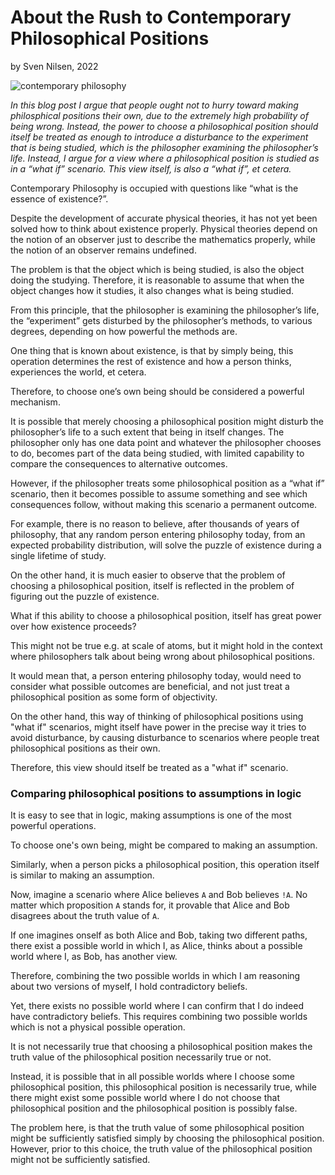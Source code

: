 # About the Rush to Contemporary Philosophical Positions
by Sven Nilsen, 2022

![contemporary philosophy](https://upload.wikimedia.org/wikipedia/commons/c/cf/Philbar_3.png)

*In this blog post I argue that people ought not to hurry toward making philosphical positions their own,
due to the extremely high probability of being wrong.
Instead, the power to choose a philosophical position should itself be treated as enough to introduce a disturbance
to the experiment that is being studied, which is the philosopher examining the philosopher’s life.
Instead, I argue for a view where a philosophical position is studied as in a “what if” scenario.
This view itself, is also a “what if”, et cetera.*

Contemporary Philosophy is occupied with questions like “what is the essence of existence?”.

Despite the development of accurate physical theories,
it has not yet been solved how to think about existence properly.
Physical theories depend on the notion of an observer just to describe the mathematics properly,
while the notion of an observer remains undefined.

The problem is that the object which is being studied, is also the object doing the studying.
Therefore, it is reasonable to assume that when the object changes how it studies,
it also changes what is being studied.

From this principle, that the philosopher is examining the philosopher’s life,
the “experiment” gets disturbed by the philosopher’s methods, to various degrees,
depending on how powerful the methods are.

One thing that is known about existence, is that by simply being,
this operation determines the rest of existence and how a person thinks,
experiences the world, et cetera.

Therefore, to choose one’s own being should be considered a powerful mechanism.

It is possible that merely choosing a philosophical position might disturb the philosopher’s life
to a such extent that being in itself changes. The philosopher only has one data point and whatever the philosopher chooses to do,
becomes part of the data being studied, with limited capability to compare the consequences to alternative outcomes.

However, if the philosopher treats some philosophical position as a “what if” scenario,
then it becomes possible to assume something and see which consequences follow,
without making this scenario a permanent outcome.

For example, there is no reason to believe, after thousands of years of philosophy,
that any random person entering philosophy today, from an expected probability distribution,
will solve the puzzle of existence during a single lifetime of study.

On the other hand, it is much easier to observe that the problem of choosing a philosophical position,
itself is reflected in the problem of figuring out the puzzle of existence.

What if this ability to choose a philosophical position,
itself has great power over how existence proceeds?

This might not be true e.g. at scale of atoms, but it might hold in the context where philosophers talk about being wrong about philosophical positions.

It would mean that, a person entering philosophy today,
would need to consider what possible outcomes are beneficial,
and not just treat a philosophical position as some form of objectivity.

On the other hand, this way of thinking of philosophical positions using "what if" scenarios,
might itself have power in the precise way it tries to avoid disturbance,
by causing disturbance to scenarios where people treat philosophical positions as their own.

Therefore, this view should itself be treated as a "what if" scenario.

### Comparing philosophical positions to assumptions in logic

It is easy to see that in logic, making assumptions is one of the most powerful operations.

To choose one's own being, might be compared to making an assumption.

Similarly, when a person picks a philosophical position, this operation itself is similar to making an assumption.

Now, imagine a scenario where Alice believes `A` and Bob believes `!A`.
No matter which proposition `A` stands for, it provable that Alice and Bob disagrees about the truth value of `A`.

If one imagines onself as both Alice and Bob, taking two different paths,
there exist a possible world in which I, as Alice, thinks about a possible world where I, as Bob, has another view.

Therefore, combining the two possible worlds in which I am reasoning about two versions of myself,
I hold contradictory beliefs.

Yet, there exists no possible world where I can confirm that I do indeed have contradictory beliefs.
This requires combining two possible worlds which is not a physical possible operation.

It is not necessarily true that choosing a philosophical position makes the truth value of the philosophical position necessarily true or not.

Instead, it is possible that in all possible worlds where I choose some philosophical position,
this philosophical position is necessarily true,
while there might exist some possible world where I do not choose that philosophical position
and the philosophical position is possibly false.

The problem here, is that the truth value of some philosophical position might be sufficiently satisfied
simply by choosing the philosophical position.
However, prior to this choice, the truth value of the philosophical position might not be sufficiently satisfied.
